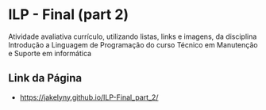# ILP - Final (part 2)
Atividade avaliativa currículo, utilizando listas, links e imagens, da disciplina Introdução a Linguagem de Programação do curso Técnico em Manutenção e Suporte em informática

## Link da Página
* https://jakelyny.github.io/ILP-Final_part_2/
